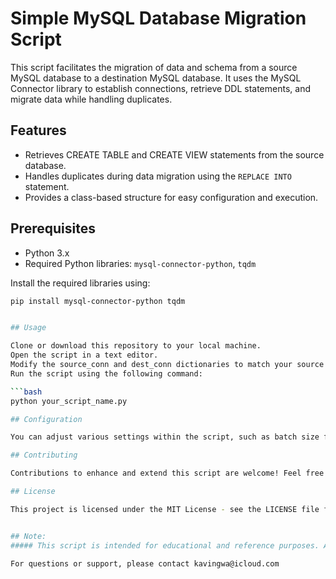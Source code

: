 # Simple MySQL Database Migration Script

This script facilitates the migration of data and schema from a source MySQL database to a destination MySQL database. It uses the MySQL Connector library to establish connections, retrieve DDL statements, and migrate data while handling duplicates.

## Features

- Retrieves CREATE TABLE and CREATE VIEW statements from the source database.
- Handles duplicates during data migration using the `REPLACE INTO` statement.
- Provides a class-based structure for easy configuration and execution.

## Prerequisites

- Python 3.x
- Required Python libraries: `mysql-connector-python`, `tqdm`

Install the required libraries using:

```bash
pip install mysql-connector-python tqdm


## Usage

Clone or download this repository to your local machine.
Open the script in a text editor.
Modify the source_conn and dest_conn dictionaries to match your source and destination database configurations.
Run the script using the following command:

```bash
python your_script_name.py

## Configuration

You can adjust various settings within the script, such as batch size for data migration and error handling for table creation.

## Contributing

Contributions to enhance and extend this script are welcome! Feel free to fork the repository, make changes, and submit pull requests.

## License

This project is licensed under the MIT License - see the LICENSE file for details.


## Note: 
##### This script is intended for educational and reference purposes. Always ensure you have proper backups and perform testing before migrating critical data.

For questions or support, please contact kavingwa@icloud.com
